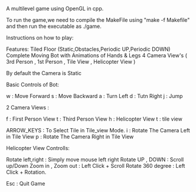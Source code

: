A multilevel game using OpenGL in cpp.

To run the game,we need to compile the MakeFile using "make -f Makefile" and then run the executable as ./game.

Instructions on how to play:

Features:
Tiled Floor (Static,Obstacles,Periodic UP,Periodic DOWN)
Complete Moving Bot with Animations of Hands & Legs
4 Camera View's ( 3rd Person , 1st Person , Tile View , Helicopter View )

By default the Camera is Static

Basic Controls of Bot:

w : Move Forward
s : Move Backward
a : Turn Left
d : Tutn Right
j : Jump

2 Camera Views :

f : First Person View
t : Third Person View
h : Helicopter View
t : tile view

ARROW_KEYS : To Select Tile in Tile_view Mode.
i : Rotate The Camera Left in Tile View
p : Rotate The Camera Right in Tile View

Helicopter View Controlls:

Rotate left,right : Simply move mouse left right
Rotate UP , DOWN  :	Scroll up/Down
Zoom in , Zoom out : Left Click + Scroll
Rotate 360 degree : Left Click + Rotation.

Esc : Quit Game
